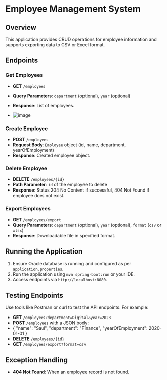 # Employee Management System

## Overview

This application provides CRUD operations for employee information and supports exporting data to CSV or Excel format.

## Endpoints

### Get Employees

- **GET** `/employees`
- **Query Parameters**: `department` (optional), `year` (optional)
- **Response**: List of employees.

- ![image](https://github.com/user-attachments/assets/308f4f2a-4968-408e-b11c-31af6d1bfd51)


### Create Employee

- **POST** `/employees`
- **Request Body**: `Employee` object (id, name, department, yearOfEmployment)
- **Response**: Created employee object.

### Delete Employee

- **DELETE** `/employees/{id}`
- **Path Parameter**: `id` of the employee to delete
- **Response**: Status 204 No Content if successful, 404 Not Found if employee does not exist.

### Export Employees

- **GET** `/employees/export`
- **Query Parameters**: `department` (optional), `year` (optional), `format` (`csv` or `xlsx`)
- **Response**: Downloadable file in specified format.

## Running the Application

1. Ensure Oracle database is running and configured as per `application.properties`.
2. Run the application using `mvn spring-boot:run` or your IDE.
3. Access endpoints via `http://localhost:8080`.

## Testing Endpoints

Use tools like Postman or curl to test the API endpoints. For example:

- **GET** `/employees?department=Digital&year=2023`
- **POST** `/employees` with a JSON body:
- {
  "name": "Saul",
  "department": "Finance",
  "yearOfEmployment": 2020-01-01
}
- **DELETE** `/employees/{id}`
- **GET** `/employees/export?format=csv`

## Exception Handling

- **404 Not Found**: When an employee record is not found.
